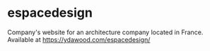# espacedesign
Company's website for an architecture company located in France. Available at https://ydawood.com/espacedesign/
